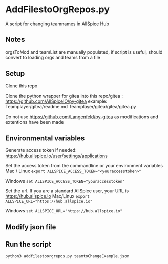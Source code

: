 # AddFilestoOrgRepos.py
A script for changing teamnames in AllSpice Hub

## Notes
orgsToMod and teamList are manually populated, if script is useful, should convert to loading orgs and teams from a file


## Setup
Clone this repo

Clone the python wrapper for gitea into this repo/gitea : https://github.com/AllSpiceIO/py-gitea
example:
Teamplayer/gitea/readme.md
Teamplayer/gitea/gitea/gitea.py

Do not use https://github.com/Langenfeld/py-gitea as modifications and extentions have been made


## Environmental variables
Generate access token if needed: 
https://hub.allspice.io/user/settings/applications


Set the access token from the commandline or your environment variables
Mac / Linux
`export ALLSPICE_ACCESS_TOKEN="<youraccesstoken>"`

Windows
`set ALLSPICE_ACCESS_TOKEN="youraccesstoken"`

Set the url. If you are a standard AllSpice user, your URL is https://hub.allspice.io
Mac/Linux
`export ALLSPICE_URL="https://hub.allspice.io"`

Windows
`set ALLSPICE_URL="https://hub.allspice.io"`


## Modify json file


## Run the script
`python3 addfilestoorgrepos.py teamtoChangeExample.json`
